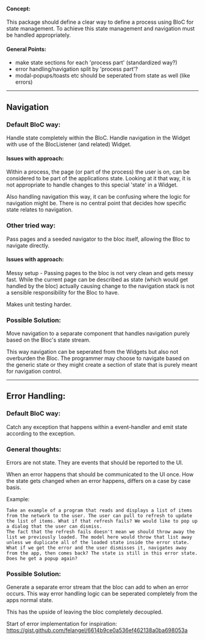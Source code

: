 
#### Concept:
This package should define a clear way to define a process using BloC for state management.
To achieve this state management and navigation must be handled appropriately.


#### General Points:
- make state sections for each 'process part' (standardized way?)
- error handling/navigation split by 'process part'?
- modal-popups/toasts etc should be seperated from state as well (like errors)

---

## Navigation

### Default BloC way:
Handle state completely within the BloC. Handle navigation in the Widget 
with use of the BlocListener (and related) Widget.

#### Issues with approach:
Within a process, the page (or part of the process) the user is on, can be considered
to be part of the applications state. Looking at it that way, it is not appropriate
to handle changes to this special 'state' in a Widget.

Also handling navigation this way, it can be confusing where the logic for
navigation might be. There is no central point that decides how specific state
relates to navigation.


### Other tried way:
Pass pages and a seeded navigator to the bloc itself, allowing the Bloc to 
navigate directly.

#### Issues with approach:
Messy setup - Passing pages to the bloc is not very clean and gets messy fast.
While the current page can be described as state (which would get handled by the bloc)
actually causing change to the navigation stack is not a sensible responsibility
for the Bloc to have.

Makes unit testing harder.

### Possible Solution:
Move navigation to a separate component that handles navigation purely based
on the Bloc's state stream.

This way navigation can be seperated from the Widgets but also not overburden
the Bloc. The programmer may choose to navigate based on the generic state or
they might create a section of state that is purely meant for navigation control.



---
## Error Handling:

### Default BloC way:
Catch any exception that happens within a event-handler and emit state
according to the exception.

### General thoughts:
Errors are not state. They are events that should be reported to the UI.

When an error happens that should be communicated to the UI once. How the 
state gets changed when an error happens, differs on a case by case basis.

Example: 

    Take an example of a program that reads and displays a list of items from the network to the user. The user can pull to refresh to update the list of items. What if that refresh fails? We would like to pop up a dialog that the user can dismiss.
    The fact that the refresh fails doesn't mean we should throw away the list we previously loaded. The model here would throw that list away unless we duplicate all of the loaded state inside the error state.
    What if we get the error and the user dismisses it, navigates away from the app, then comes back? The state is still in this error state. Does he get a popup again?

### Possible Solution:
Generate a separate error stream that the bloc can add to when an error occurs.
This way error handling logic can be seperated completely from the apps normal
state.

This has the upside of leaving the bloc completely decoupled.

Start of error implementation for inspiration:
https://gist.github.com/felangel/6614b9ce0a536ef462138a0ba698053a